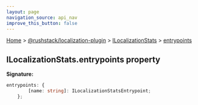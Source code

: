 ```yaml
---
layout: page
navigation_source: api_nav
improve_this_button: false
---
```



[Home](./index.md) &gt; [@rushstack/localization-plugin](./localization-plugin.md) &gt; [ILocalizationStats](./localization-plugin.ilocalizationstats.md) &gt; [entrypoints](./localization-plugin.ilocalizationstats.entrypoints.md)

## ILocalizationStats.entrypoints property

<b>Signature:</b>

```typescript
entrypoints: {
        [name: string]: ILocalizationStatsEntrypoint;
    };
```
